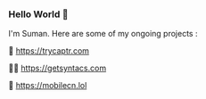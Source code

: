 ### Hello World 👋 

I'm Suman. Here are some of my ongoing projects :

📸 https://trycaptr.com 

👨‍🏫 https://getsyntacs.com

📱 https://mobilecn.lol


<!--
**sumansid/sumansid** is a ✨ _special_ ✨ repository because its `README.md` (this file) appears on your GitHub profile.

Here are some ideas to get you started:

- 🔭 I’m currently working on ...
- 🌱 I’m currently learning ...
- 👯 I’m looking to collaborate on ...
- 🤔 I’m looking for help with ...
- 💬 Ask me about ...
- 📫 How to reach me: ...
- 😄 Pronouns: ...
- ⚡ Fun fact: ...
-->
